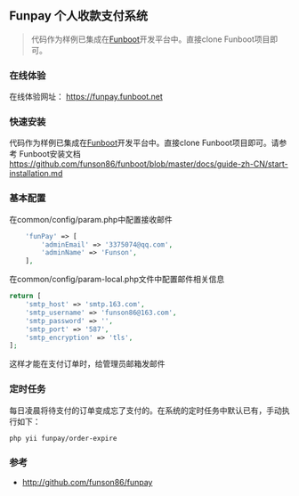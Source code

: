 Funpay 个人收款支付系统
-------

> 代码作为样例已集成在[Funboot](https://github.com/funson86/)开发平台中。直接clone Funboot项目即可。

### 在线体验

在线体验网址： https://funpay.funboot.net

### 快速安装

代码作为样例已集成在[Funboot](https://github.com/funson86/)开发平台中。直接clone Funboot项目即可。请参考 Funboot安装文档 https://github.com/funson86/funboot/blob/master/docs/guide-zh-CN/start-installation.md


### 基本配置

在common/config/param.php中配置接收邮件

```php
    'funPay' => [
        'adminEmail' => '3375074@qq.com',
        'adminName' => 'Funson',
    ],
```

在common/config/param-local.php文件中配置邮件相关信息

```php
return [
    'smtp_host' => 'smtp.163.com',
    'smtp_username' => 'funson86@163.com',
    'smtp_password' => '',
    'smtp_port' => '587',
    'smtp_encryption' => 'tls',
];
```

这样才能在支付订单时，给管理员邮箱发邮件


### 定时任务

每日凌晨将待支付的订单变成忘了支付的。在系统的定时任务中默认已有，手动执行如下：

```
php yii funpay/order-expire
```

### 参考

- http://github.com/funson86/funpay

